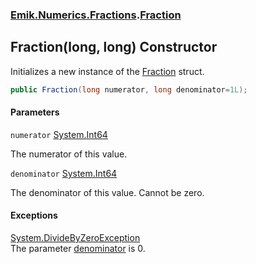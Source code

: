### [Emik.Numerics.Fractions](Emik.Numerics.Fractions.md 'Emik.Numerics.Fractions').[Fraction](Fraction.md 'Emik.Numerics.Fractions.Fraction')

## Fraction(long, long) Constructor

Initializes a new instance of the [Fraction](Fraction.md 'Emik.Numerics.Fractions.Fraction') struct.

```csharp
public Fraction(long numerator, long denominator=1L);
```
#### Parameters

<a name='Emik.Numerics.Fractions.Fraction.Fraction(long,long).numerator'></a>

`numerator` [System.Int64](https://docs.microsoft.com/en-us/dotnet/api/System.Int64 'System.Int64')

The numerator of this value.

<a name='Emik.Numerics.Fractions.Fraction.Fraction(long,long).denominator'></a>

`denominator` [System.Int64](https://docs.microsoft.com/en-us/dotnet/api/System.Int64 'System.Int64')

The denominator of this value. Cannot be zero.

#### Exceptions

[System.DivideByZeroException](https://docs.microsoft.com/en-us/dotnet/api/System.DivideByZeroException 'System.DivideByZeroException')  
The parameter [denominator](Fraction..ctor.4jaBz3z6Vu7JBGqmoLCAog.md#Emik.Numerics.Fractions.Fraction.Fraction(long,long).denominator 'Emik.Numerics.Fractions.Fraction.Fraction(long, long).denominator') is 0.